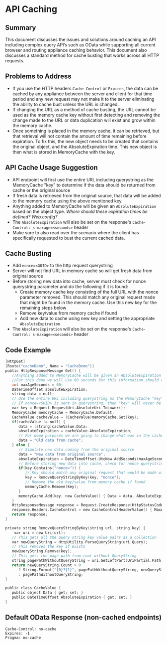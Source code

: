 # API Caching

## Summary
This document discusses the issues and solutions around caching an API including complex query API’s such as OData while supporting all current browser and routing appliance caching behavior.  This document also discusses a standard method for cache busting that works across all HTTP requests.

## Problems to Address

* If you use the HTTP headers `Cache-Control` or `Expires`, the data can be cached by any appliance between the server and client for that time period and any new request may not make it to the server eliminating the ability to cache bust unless the URL is changed.
* If changing the URL as a method of cache busting, the URL cannot be used as the memory cache key without first detecting and removing the change made to the URL or data duplication will exist and grow within the memory cache.
* Once something is placed in the memory cache, it can be retrieved, but that retrieval will not contain the amount of time remaining before expiration.  To fix this, the new object needs to be created that contains the original object, and the AbsoluteExpiration time.  This new object is then what is stored in MemoryCache with the key.
 
## API Cache Usage Suggestion

* API endpoint will first use the entire URL including querystring as the MemoryCache "key" to determine if the data should be returned from cache or the original source
* If fresh data is retrieved from the original source, that data will be added to the memory cache using the above mentioned key.
* Anything added to MemoryCache will be given an `AbsoluteExpiration` based on the object type.  *Where should these expiration times be defined? Web.config?*
* The `AbsoluteExpiration` will also be set on the response's `Cache-Control: s-maxage=<seconds>` header
* Make sure to also read over the scenario where the client has specifically requested to bust the current cached data.

## Cache Busting

* Add `nonce=<GUID>` to the http request querystring
* Server will not find URL in memory cache so will get fresh data from original source
* Before storing new data into cache, server must check for nonce querystring parameter and do the following if it is found:
   * Create memory cache key consisting of the full URL with the nonce parameter removed.  This should match any original request made that might be found in the memory cache.  Use this new key for the remaining steps below
   * Remove key/value from memory cache if found
   * Add new data to cache using new key and setting the appropriate `AbsoluteExpiration`
* The `AbsoluteExpiration` will also be set on the response's `Cache-Control: s-maxage=<seconds>` header
 
## Code Example

   ```C
   [HttpGet]
   [Route("cacheDemo", Name = "CacheDemo")]
   public HttpResponseMessage Get() {
      //Anything added to MemoryCache will be given an AbsoluteExpiration based on the object type.
      //For this demo we will use 60 seconds but this information should come from another source in production like web.config or SQL to memoryCache
      int maxAgeSeconds = 60;
      DateTimeOffset absoluteExpiration;
      string data = null;
      // Use the entire URL including querystring as the MemoryCache "key" to determine if the data should be returned from cache or the original source
      // If nonce=<GUID> is sent in querystring, then "key" will never be found in cache (use this method to bust cache)
      var key = Request.RequestUri.AbsoluteUri.ToLower();
      MemoryCache memoryCache = MemoryCache.Default;
      CacheValue cacheValue = (CacheValue)memoryCache.Get(key);
      if(cacheValue != null) {
         data = (string)cacheValue.Data;
         absoluteExpiration = cacheValue.AbsoluteExpiration;
         // For demo purposes we are going to change what was in the cache to a new result so the caller can see the cache as source
         data = "Old data from cache";
      } else {
         // Simulate new data coming from the original source
         data = "New data from original source";
         absoluteExpiration = DateTimeOffset.UtcNow.AddSeconds(maxAgeSeconds);
         // Before storing new data into cache, check for nonce querystring parameter
         if(key.Contains("nonce=")) {
            // Key should match any original request that would be made without cache busting.
            key = RemoveQueryStringByKey(key, "nonce");
            // Remove the old key/value from memory cache if found
            memoryCache.Remove(key);
         }
         memoryCache.Add(key, new CacheValue() { Data = data, AbsoluteExpiration = absoluteExpiration }, absoluteExpiration);
      }
      HttpResponseMessage response = Request.CreateResponse(HttpStatusCode.OK, data);
      response.Headers.CacheControl = new CacheControlHeaderValue() { MaxAge = absoluteExpiration.Subtract(DateTime.Now) };
      return response;
   }

   private string RemoveQueryStringByKey(string url, string key) {
       var uri = new Uri(url);
      // This gets all the query string key value pairs as a collection
      var newQueryString = HttpUtility.ParseQueryString(uri.Query);
      // This removes the key if exists
      newQueryString.Remove(key);
      // This gets the page path from root without QueryString
      string pagePathWithoutQueryString = uri.GetLeftPart(UriPartial.Path);
      return newQueryString.Count > 0
         ? String.Format("{0}?{1}", pagePathWithoutQueryString, newQueryString)
         : pagePathWithoutQueryString;
}
 
   public class CacheValue {
      public object Data { get; set; }
      public DateTimeOffset AbsoluteExpiration { get; set; }
   }
   ```

## Default OData Response (non-cached endpoints)

   ```http
   Cache-Control: no-cache
   Expires: -1
   Pragma: no-cache
   ```
